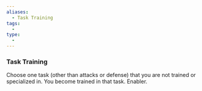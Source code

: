 ```yaml
---
aliases:
  - Task Training
tags:
  - 
type:
  - 
---
```

### Task Training

Choose one task (other than attacks or defense) that you are not trained or specialized in. You become trained in that task. Enabler.